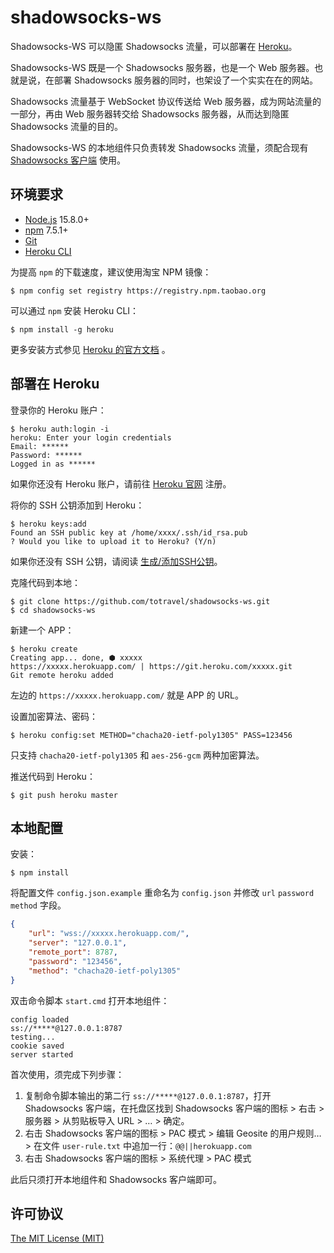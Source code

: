 
# shadowsocks-ws

Shadowsocks-WS 可以隐匿 Shadowsocks 流量，可以部署在 [Heroku](https://www.heroku.com/)。

Shadowsocks-WS 既是一个 Shadowsocks 服务器，也是一个 Web 服务器。也就是说，在部署 Shadowsocks 服务器的同时，也架设了一个实实在在的网站。

Shadowsocks 流量基于 WebSocket 协议传送给 Web 服务器，成为网站流量的一部分，再由 Web 服务器转交给 Shadowsocks 服务器，从而达到隐匿 Shadowsocks 流量的目的。

Shadowsocks-WS 的本地组件只负责转发 Shadowsocks 流量，须配合现有 [Shadowsocks 客户端](https://github.com/shadowsocks/shadowsocks-windows) 使用。

## 环境要求

- [Node.js](https://nodejs.org/zh-cn/download/current/) 15.8.0+
- [npm](https://nodejs.org/zh-cn/download/current/) 7.5.1+
- [Git](https://gitforwindows.org/)
- [Heroku CLI](https://devcenter.heroku.com/articles/heroku-cli)

为提高 `npm` 的下载速度，建议使用淘宝 NPM 镜像：

```shell
$ npm config set registry https://registry.npm.taobao.org
```

可以通过 `npm` 安装 Heroku CLI：

```shell
$ npm install -g heroku
```

更多安装方式参见 [Heroku 的官方文档](https://devcenter.heroku.com/articles/heroku-cli#download-and-install) 。

## 部署在 Heroku

登录你的 Heroku 账户：

```shell
$ heroku auth:login -i
heroku: Enter your login credentials
Email: ******
Password: ******
Logged in as ******
```

如果你还没有 Heroku 账户，请前往 [Heroku 官网](https://www.heroku.com/) 注册。

将你的 SSH 公钥添加到 Heroku：

```shell
$ heroku keys:add
Found an SSH public key at /home/xxxx/.ssh/id_rsa.pub
? Would you like to upload it to Heroku? (Y/n) 
```

如果你还没有 SSH 公钥，请阅读 [生成/添加SSH公钥](https://gitee.com/help/articles/4181)。

克隆代码到本地：

```shell
$ git clone https://github.com/totravel/shadowsocks-ws.git
$ cd shadowsocks-ws
```

新建一个 APP：

```shell
$ heroku create
Creating app... done, ⬢ xxxxx
https://xxxxx.herokuapp.com/ | https://git.heroku.com/xxxxx.git
Git remote heroku added
```

左边的 `https://xxxxx.herokuapp.com/` 就是 APP 的 URL。

设置加密算法、密码：

```shell
$ heroku config:set METHOD="chacha20-ietf-poly1305" PASS=123456
```

只支持 `chacha20-ietf-poly1305` 和 `aes-256-gcm` 两种加密算法。

推送代码到 Heroku：

```shell
$ git push heroku master
```

## 本地配置

安装：

```shell
$ npm install
```

将配置文件 `config.json.example` 重命名为 `config.json` 并修改 `url` `password` `method` 字段。

```json
{
    "url": "wss://xxxxx.herokuapp.com/",
    "server": "127.0.0.1",
    "remote_port": 8787,
    "password": "123456",
    "method": "chacha20-ietf-poly1305"
}
```

双击命令脚本 `start.cmd` 打开本地组件：

```shell
config loaded
ss://*****@127.0.0.1:8787
testing...
cookie saved
server started
```

首次使用，须完成下列步骤：

1. 复制命令脚本输出的第二行 `ss://*****@127.0.0.1:8787`，打开 Shadowsocks 客户端，在托盘区找到 Shadowsocks 客户端的图标 > 右击 > 服务器 > 从剪贴板导入 URL > … > 确定。
1. 右击 Shadowsocks 客户端的图标 > PAC 模式 > 编辑 Geosite 的用户规则… > 在文件 `user-rule.txt` 中追加一行：`@@||herokuapp.com`
1. 右击 Shadowsocks 客户端的图标 > 系统代理 > PAC 模式

此后只须打开本地组件和 Shadowsocks 客户端即可。

## 许可协议

[The MIT License (MIT)](http://opensource.org/licenses/MIT)
